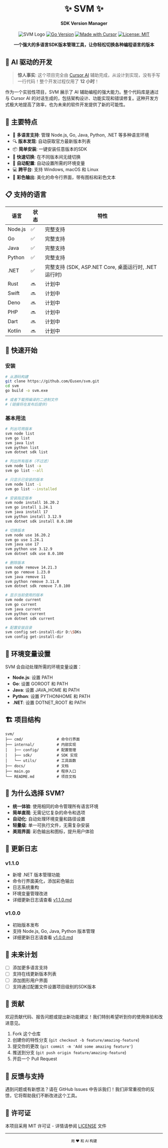 <div align="center">
<h1>✨ SVM ✨</h1>
<h4>SDK Version Manager</h4>
  
![SVM Logo](https://img.shields.io/badge/svm-v1.1.0-blue)
[![Go Version](https://img.shields.io/badge/Go-1.24+-00ADD8.svg)](https://go.dev/)
[![Made with Cursor](https://img.shields.io/badge/Made%20with-Cursor%20AI-blueviolet)](https://cursor.sh/)
[![License: MIT](https://img.shields.io/badge/License-MIT-yellow.svg)](https://opensource.org/licenses/MIT)

**一个强大的多语言SDK版本管理工具，让你轻松切换各种编程语言的版本**

</div>

## 🚀 AI 驱动的开发

> **惊人事实**: 这个项目完全由 [Cursor AI](https://cursor.sh/) 辅助完成，从设计到实现，没有手写一行代码！整个开发过程仅用了 **12 小时**！

作为一个实验性项目，SVM 展示了 AI 辅助编程的强大能力。整个代码库是通过与 Cursor AI 的对话生成的，包括架构设计、功能实现和错误修复。这种开发方式极大地提高了效率，也为未来的软件开发提供了新的可能性。

## 🌟 主要特点

- 🔄 **多语言支持**: 管理 Node.js, Go, Java, Python, .NET 等多种语言环境
- 🔍 **版本发现**: 自动获取官方最新版本列表
- 📦 **简单安装**: 一键安装任意版本的SDK
- 🔀 **快速切换**: 在不同版本间无缝切换
- 🔧 **自动配置**: 自动设置所需的环境变量
- 💻 **跨平台**: 支持 Windows, macOS 和 Linux
- 🎨 **彩色输出**: 美化的命令行界面，带有图标和彩色文本

## 📋 支持的语言

| 语言 | 状态 | 特性 |
|------|------|------|
| Node.js | ✅ | 完整支持 |
| Go | ✅ | 完整支持 |
| Java | ✅ | 完整支持 |
| Python | ✅ | 完整支持 |
| .NET | ✅ | 完整支持 (SDK, ASP.NET Core, 桌面运行时, .NET 运行时) |
| Rust | 🔜 | 计划中 |
| Swift | 🔜 | 计划中 |
| Deno | 🔜 | 计划中 |
| PHP | 🔜 | 计划中 |
| Dart | 🔜 | 计划中 |
| Kotlin | 🔜 | 计划中 |

## 🚀 快速开始

### 安装

```bash
# 从源码构建
git clone https://github.com/Eusen/svm.git
cd svm
go build -o svm.exe

# 或者下载预编译的二进制文件
# (链接将在发布后提供)
```

### 基本用法

```bash
# 列出可用版本
svm node list
svm go list
svm java list
svm python list
svm dotnet sdk list

# 列出所有版本（不过滤）
svm node list -a
svm go list --all

# 只显示已安装的版本
svm node list -i
svm go list --installed

# 安装指定版本
svm node install 16.20.2
svm go install 1.24.1
svm java install 17
svm python install 3.12.9
svm dotnet sdk install 8.0.100

# 切换版本
svm node use 16.20.2
svm go use 1.24.1
svm java use 17
svm python use 3.12.9
svm dotnet sdk use 8.0.100

# 删除版本
svm node remove 14.21.3
svm go remove 1.23.0
svm java remove 11
svm python remove 3.11.8
svm dotnet sdk remove 7.0.100

# 显示当前使用的版本
svm node current
svm go current
svm java current
svm python current
svm dotnet sdk current

# 配置安装目录
svm config set-install-dir D:\SDKs
svm config get-install-dir
```

## 🔧 环境变量设置

SVM 会自动处理所需的环境变量设置：

- **Node.js**: 设置 PATH
- **Go**: 设置 GOROOT 和 PATH
- **Java**: 设置 JAVA_HOME 和 PATH
- **Python**: 设置 PYTHONHOME 和 PATH
- **.NET**: 设置 DOTNET_ROOT 和 PATH

## 🏗️ 项目结构

```
svm/
├── cmd/               # 命令行界面
├── internal/          # 内部实现
│   ├── config/        # 配置管理
│   ├── sdk/           # SDK 实现
│   └── utils/         # 工具函数
├── docs/              # 文档
├── main.go            # 程序入口
└── README.md          # 项目文档
```

## 🤔 为什么选择 SVM?

- **统一体验**: 使用相同的命令管理所有语言环境
- **简单直观**: 无需记忆复杂的命令和选项
- **自动化**: 自动处理环境变量和路径设置
- **轻量级**: 单一可执行文件，无需复杂安装
- **美观界面**: 彩色输出和图标，提升用户体验

## 📝 更新日志

### v1.1.0
- 新增 .NET 版本管理功能
- 命令行界面美化，添加彩色输出
- 日志系统重构
- 环境变量管理改进
- 详细更新日志请查看 [v1.1.0.md](docs/v1.1.0.md)

### v1.0.0
- 初始版本发布
- 支持 Node.js, Go, Java, Python 版本管理
- 详细更新日志请查看 [v1.0.0.md](docs/v1.0.0.md)

## 🔮 未来计划

- [ ] 添加更多语言支持
- [ ] 支持在线更新版本列表
- [ ] 添加图形用户界面
- [ ] 支持通过配置文件设置项目级别的SDK版本

## 🤝 贡献

欢迎贡献代码、报告问题或提出新功能建议！我们特别希望听到你的使用体验和改进意见。

1. Fork 这个仓库
2. 创建你的特性分支 (`git checkout -b feature/amazing-feature`)
3. 提交你的更改 (`git commit -m 'Add some amazing feature'`)
4. 推送到分支 (`git push origin feature/amazing-feature`)
5. 开启一个 Pull Request

## 📝 反馈与支持

遇到问题或有新想法？请在 GitHub Issues 中告诉我们！我们非常重视你的反馈，它将帮助我们不断改进这个工具。

## 📜 许可证

本项目采用 MIT 许可证 - 详情请参阅 [LICENSE](LICENSE) 文件

---

<div align="center">
  <sub>用 ❤️ 和 AI 构建</sub>
</div> 
